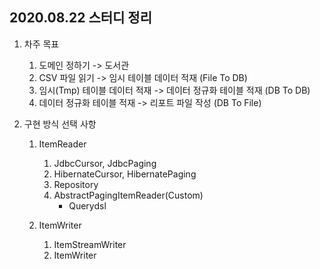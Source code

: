 ## 2020.08.22 스터디 정리

1. 차주 목표
    1) 도메인 정하기 -> 도서관
    2) CSV 파일 읽기 -> 임시 테이블 데이터 적재
        (File To DB)
    3) 임시(Tmp) 테이블 데이터 적재 -> 데이터 정규화 테이블 적재
        (DB To DB)
    4) 데이터 정규화 테이블 적재 -> 리포트 파일 작성
        (DB To File)

2. 구현 방식 선택 사항 
    1) ItemReader
        1) JdbcCursor, JdbcPaging
        2) HibernateCursor, HibernatePaging
        3) Repository
        4) AbstractPagingItemReader(Custom)
            - Querydsl

    2) ItemWriter
        1) ItemStreamWriter
        2) ItemWriter

